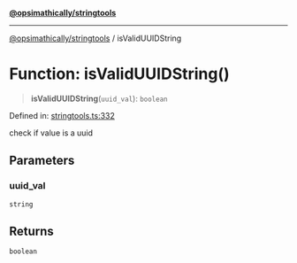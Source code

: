[**@opsimathically/stringtools**](../README.md)

***

[@opsimathically/stringtools](../README.md) / isValidUUIDString

# Function: isValidUUIDString()

> **isValidUUIDString**(`uuid_val`): `boolean`

Defined in: [stringtools.ts:332](https://github.com/opsimathically/stringtools/blob/5714d320fcdf7327680edd07bd6d383b6db26812/src/stringtools.ts#L332)

check if value is a uuid

## Parameters

### uuid\_val

`string`

## Returns

`boolean`

